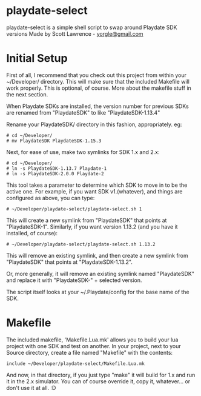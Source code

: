 # playdate-select

playdate-select is a simple shell script to swap around Playdate SDK versions
Made by Scott Lawrence - yorgle@gmail.com


# Initial Setup

First of all, I recommend that you check out this project from within
your ~/Developer/ directory.  This will make sure that the included
Makefile will work properly.  This is optional, of course.  More about
the makefile stuff in the next section.

When Playdate SDKs are installed, the version number for previous
SDKs are renamed from "PlaydateSDK" to like "PlaydateSDK-1.13.4"

Rename your PlaydateSDK/ directory in this fashion, appropriately. eg:

    # cd ~/Developer/
    # mv PlaydateSDK PlaydateSDK-1.15.3

Next, for ease of use, make two symlinks for SDK 1.x and 2.x:

    # cd ~/Developer/
    # ln -s PlaydateSDK-1.13.7 Playdate-1
    # ln -s PlaydateSDK-2.0.0 Playdate-2

This tool takes a parameter to determine which SDK to move in 
to be the active one.  For example, if you want SDK v1.(whatever), 
and things are configured as above, you can type:

    # ~/Developer/playdate-select/playdate-select.sh 1

This will create a new symlink from "PlaydateSDK" that points 
at "PlaydateSDK-1". Similarly, if you want version 1.13.2 (and you
have it installed, of course):

    # ~/Developer/playdate-select/playdate-select.sh 1.13.2

This will remove an existing symlink, and then create a new symlink 
from "PlaydateSDK" that points at "PlaydateSDK-1.13.2".

Or, more generally, it will remove an existing symlink named 
"PlaydateSDK" and replace it with "PlaydateSDK-" + selected version.

The script itself looks at your ~/.Playdate/config for the base name
of the SDK.


# Makefile

The included makefile, 'Makefile.Lua.mk' allows you to build your lua 
project with one SDK and test on another.  In your project, next 
to your Source directory, create a file named "Makefile" with the contents:

    include ~/Developer/playdate-select/Makefile.Lua.mk

And now, in that directory, if you just type "make" it will build for 1.x 
and run it in the 2.x simulator.  You can of course override it, copy it,
whatever... or don't use it at all. :D